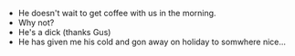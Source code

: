 * He doesn't wait to get coffee with us in the morning.
* Why not?
* He's a dick (thanks Gus)
* He has given me his cold and gon away on holiday to somwhere nice...

